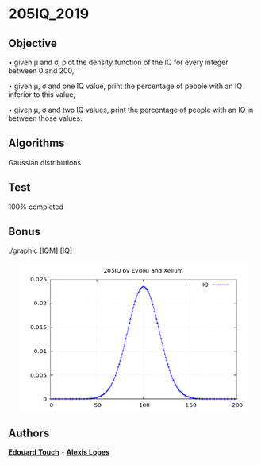 # 205IQ_2019
## Objective

• given µ and σ, plot the density function of the IQ for every integer between 0 and 200,

• given µ, σ and one IQ value, print the percentage of people with an IQ inferior to this value,

• given µ, σ and two IQ values, print the percentage of people with an IQ in between those values.

## Algorithms

Gaussian distributions

## Test

100% completed

## Bonus

./graphic [IQM] [IQ]

<p align="center">
  <img width="460" height="300" src="https://github.com/Eydou/205IQ_2019/blob/master/bonus/205IQ.png">
</p>

## Authors

 **[Edouard Touch](https://github.com/Eydou)** - **[Alexis Lopes](https://github.com/LopesAlexis)**
